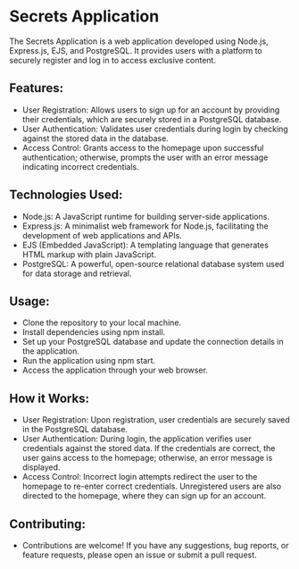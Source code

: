# Secrets Application
The Secrets Application is a web application developed using Node.js, Express.js, EJS, and PostgreSQL. It provides users with a platform to securely register and log in to access exclusive content.

## Features:
* User Registration: Allows users to sign up for an account by providing their credentials, which are securely stored in a PostgreSQL database.
* User Authentication: Validates user credentials during login by checking against the stored data in the database.
* Access Control: Grants access to the homepage upon successful authentication; otherwise, prompts the user with an error message indicating incorrect credentials.
  
## Technologies Used:
* Node.js: A JavaScript runtime for building server-side applications.
* Express.js: A minimalist web framework for Node.js, facilitating the development of web applications and APIs.
* EJS (Embedded JavaScript): A templating language that generates HTML markup with plain JavaScript.
* PostgreSQL: A powerful, open-source relational database system used for data storage and retrieval.
  
## Usage:
* Clone the repository to your local machine.
* Install dependencies using npm install.
* Set up your PostgreSQL database and update the connection details in the application.
* Run the application using npm start.
* Access the application through your web browser.

## How it Works:
* User Registration: Upon registration, user credentials are securely saved in the PostgreSQL database.
* User Authentication: During login, the application verifies user credentials against the stored data. If the credentials are correct, the user gains access to the homepage; otherwise, an error message is displayed.
* Access Control: Incorrect login attempts redirect the user to the homepage to re-enter correct credentials. Unregistered users are also directed to the homepage, where they can sign up for an account.
  
## Contributing:
* Contributions are welcome! If you have any suggestions, bug reports, or feature requests, please open an issue or submit a pull request.
